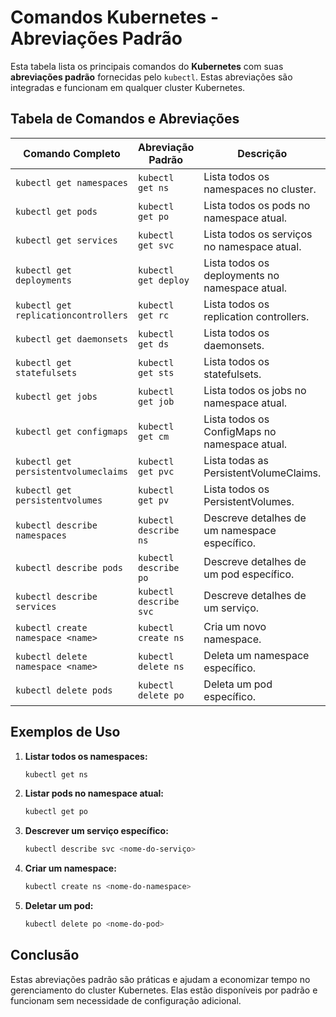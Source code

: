 # Comandos Kubernetes - Abreviações Padrão

Esta tabela lista os principais comandos do **Kubernetes** com suas **abreviações padrão** fornecidas pelo `kubectl`. Estas abreviações são integradas e funcionam em qualquer cluster Kubernetes.

## Tabela de Comandos e Abreviações

| **Comando Completo**                     | **Abreviação Padrão** | **Descrição**                                      |
|------------------------------------------|-----------------------|--------------------------------------------------|
| `kubectl get namespaces`                 | `kubectl get ns`      | Lista todos os namespaces no cluster.            |
| `kubectl get pods`                       | `kubectl get po`      | Lista todos os pods no namespace atual.          |
| `kubectl get services`                   | `kubectl get svc`     | Lista todos os serviços no namespace atual.      |
| `kubectl get deployments`                | `kubectl get deploy`  | Lista todos os deployments no namespace atual.   |
| `kubectl get replicationcontrollers`     | `kubectl get rc`      | Lista todos os replication controllers.          |
| `kubectl get daemonsets`                 | `kubectl get ds`      | Lista todos os daemonsets.                       |
| `kubectl get statefulsets`               | `kubectl get sts`     | Lista todos os statefulsets.                     |
| `kubectl get jobs`                       | `kubectl get job`     | Lista todos os jobs no namespace atual.          |
| `kubectl get configmaps`                 | `kubectl get cm`      | Lista todos os ConfigMaps no namespace atual.    |
| `kubectl get persistentvolumeclaims`     | `kubectl get pvc`     | Lista todas as PersistentVolumeClaims.           |
| `kubectl get persistentvolumes`          | `kubectl get pv`      | Lista todos os PersistentVolumes.                |
| `kubectl describe namespaces`            | `kubectl describe ns` | Descreve detalhes de um namespace específico.    |
| `kubectl describe pods`                  | `kubectl describe po` | Descreve detalhes de um pod específico.          |
| `kubectl describe services`              | `kubectl describe svc`| Descreve detalhes de um serviço.                 |
| `kubectl create namespace <name>`        | `kubectl create ns`   | Cria um novo namespace.                          |
| `kubectl delete namespace <name>`        | `kubectl delete ns`   | Deleta um namespace específico.                  |
| `kubectl delete pods`                    | `kubectl delete po`   | Deleta um pod específico.                        |

## Exemplos de Uso

1. **Listar todos os namespaces:**
   ```bash
   kubectl get ns
   ```

2. **Listar pods no namespace atual:**
   ```bash
   kubectl get po
   ```

3. **Descrever um serviço específico:**
   ```bash
   kubectl describe svc <nome-do-serviço>
   ```

4. **Criar um namespace:**
   ```bash
   kubectl create ns <nome-do-namespace>
   ```

5. **Deletar um pod:**
   ```bash
   kubectl delete po <nome-do-pod>
   ```

## Conclusão

Estas abreviações padrão são práticas e ajudam a economizar tempo no gerenciamento do cluster Kubernetes. Elas estão disponíveis por padrão e funcionam sem necessidade de configuração adicional.

